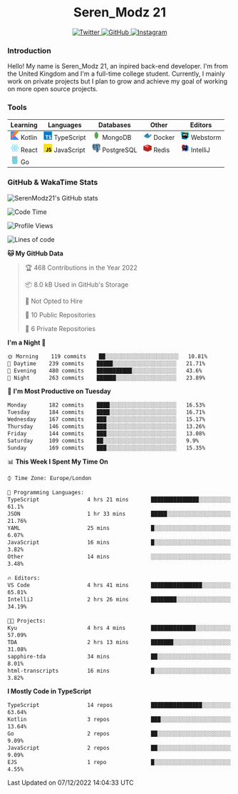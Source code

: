 <div align="center">
  <h1>Seren_Modz 21</h1>
  <a href="https://twitter.com/SerenModz21">
    <img alt="Twitter" src="https://img.shields.io/badge/twitter%20-%231DA1F2.svg?&style=for-the-badge&logo=Twitter&logoColor=white">
  </a>
  <a href="https://github.com/SerenModz21">
    <img alt="GitHub" src="https://img.shields.io/badge/github%20-%23121011.svg?&style=for-the-badge&logo=github&logoColor=white">
  </a>
  <a href="https://www.instagram.com/serenmodz21">
    <img alt="Instagram" src="https://img.shields.io/badge/instagram%20-%23E4405F.svg?&style=for-the-badge&logo=Instagram&logoColor=white">
  </a>
</div>

### Introduction

Hello! My name is Seren_Modz 21, an inpired back-end developer. I'm from the United Kingdom and I'm a full-time college student. Currently, I mainly work on private projects but I plan to grow and achieve my goal of working on more open source projects. 

### Tools

 **Learning**                                        | **Languages**                                               | **Databases**                                               | **Other**                                           | **Editors**                                                  
-----------------------------------------------------|-------------------------------------------------------------|-------------------------------------------------------------|-----------------------------------------------------|--------------------------------------------------------------
 <img width="19px" src="./assets/kotlin.svg"> Kotlin | <img width="19px" src="./assets/typescript.svg"> TypeScript | <img width="19px" src="./assets/mongodb.svg"> MongoDB       | <img width="19px" src="./assets/docker.svg"> Docker | <img width="19px" src="./assets/webstorm.svg"> Webstorm      
 <img width="19px" src="./assets/react.svg"> React   | <img width="19px" src="./assets/javascript.svg"> JavaScript | <img width="19px" src="./assets/postgresql.svg"> PostgreSQL | <img width="19px" src="./assets/redis.svg"> Redis   | <img width="19px" src="./assets/intellij-idea.svg"> IntelliJ
 <img width="19px" src="./assets/go.svg"> Go         |                                                             |                                                             |                                                     |                                                                                                               

### GitHub & WakaTime Stats

![SerenModz21's GitHub stats](https://github-readme-stats.vercel.app/api?username=SerenModz21&show_icons=true&theme=dark)

<!--START_SECTION:waka-->
![Code Time](http://img.shields.io/badge/Code%20Time-1%2C604%20hrs%2017%20mins-blue)

![Profile Views](http://img.shields.io/badge/Profile%20Views-10-blue)

![Lines of code](https://img.shields.io/badge/From%20Hello%20World%20I%27ve%20Written-11%20Thousand%20lines%20of%20code-blue)

**🐱 My GitHub Data** 

> 🏆 468 Contributions in the Year 2022
 > 
> 📦 8.0 kB Used in GitHub's Storage 
 > 
> 🚫 Not Opted to Hire
 > 
> 📜 10 Public Repositories 
 > 
> 🔑 6 Private Repositories  
 > 
**I'm a Night 🦉** 

```text
🌞 Morning    119 commits    ██░░░░░░░░░░░░░░░░░░░░░░░   10.81% 
🌆 Daytime    239 commits    █████░░░░░░░░░░░░░░░░░░░░   21.71% 
🌃 Evening    480 commits    ███████████░░░░░░░░░░░░░░   43.6% 
🌙 Night      263 commits    ██████░░░░░░░░░░░░░░░░░░░   23.89%

```
📅 **I'm Most Productive on Tuesday** 

```text
Monday       182 commits    ████░░░░░░░░░░░░░░░░░░░░░   16.53% 
Tuesday      184 commits    ████░░░░░░░░░░░░░░░░░░░░░   16.71% 
Wednesday    167 commits    ███░░░░░░░░░░░░░░░░░░░░░░   15.17% 
Thursday     146 commits    ███░░░░░░░░░░░░░░░░░░░░░░   13.26% 
Friday       144 commits    ███░░░░░░░░░░░░░░░░░░░░░░   13.08% 
Saturday     109 commits    ██░░░░░░░░░░░░░░░░░░░░░░░   9.9% 
Sunday       169 commits    ███░░░░░░░░░░░░░░░░░░░░░░   15.35%

```


📊 **This Week I Spent My Time On** 

```text
⌚︎ Time Zone: Europe/London

💬 Programming Languages: 
TypeScript               4 hrs 21 mins       ███████████████░░░░░░░░░░   61.1% 
JSON                     1 hr 33 mins        █████░░░░░░░░░░░░░░░░░░░░   21.76% 
YAML                     25 mins             █░░░░░░░░░░░░░░░░░░░░░░░░   6.07% 
JavaScript               16 mins             █░░░░░░░░░░░░░░░░░░░░░░░░   3.82% 
Other                    14 mins             ░░░░░░░░░░░░░░░░░░░░░░░░░   3.48%

🔥 Editors: 
VS Code                  4 hrs 41 mins       ████████████████░░░░░░░░░   65.81% 
IntelliJ                 2 hrs 26 mins       ████████░░░░░░░░░░░░░░░░░   34.19%

🐱‍💻 Projects: 
Kyu                      4 hrs 4 mins        ██████████████░░░░░░░░░░░   57.09% 
TDA                      2 hrs 13 mins       ███████░░░░░░░░░░░░░░░░░░   31.08% 
sapphire-tda             34 mins             ██░░░░░░░░░░░░░░░░░░░░░░░   8.01% 
html-transcripts         16 mins             █░░░░░░░░░░░░░░░░░░░░░░░░   3.82%

```

**I Mostly Code in TypeScript** 

```text
TypeScript               14 repos            ████████████████░░░░░░░░░   63.64% 
Kotlin                   3 repos             ███░░░░░░░░░░░░░░░░░░░░░░   13.64% 
Go                       2 repos             ██░░░░░░░░░░░░░░░░░░░░░░░   9.09% 
JavaScript               2 repos             ██░░░░░░░░░░░░░░░░░░░░░░░   9.09% 
EJS                      1 repo              █░░░░░░░░░░░░░░░░░░░░░░░░   4.55%

```



 Last Updated on 07/12/2022 14:04:33 UTC
<!--END_SECTION:waka-->
